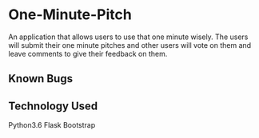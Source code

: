# One-Minute-Pitch
An application that allows users to use that one minute wisely. The users will submit their one minute pitches and other users will vote on them and leave comments to give their feedback on them.


## Known Bugs


## Technology Used
Python3.6 
Flask
Bootstrap

